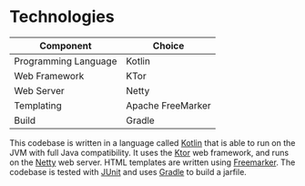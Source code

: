 # Technologies

| Component            | Choice            |
|----------------------|-------------------|
| Programming Language | Kotlin            |
| Web Framework        | KTor              |
| Web Server           | Netty             |
| Templating           | Apache FreeMarker |
| Build                | Gradle            |


This codebase is written in a language called [Kotlin](https://kotlinlang.org) that is able to run on the JVM with full
Java compatibility.
It uses the [Ktor](https://ktor.io) web framework, and runs on the [Netty](https://netty.io/) web server.
HTML templates are written using [Freemarker](https://freemarker.apache.org).
The codebase is tested with [JUnit](https://junit.org/) and uses [Gradle](https://gradle.org) to build a jarfile.